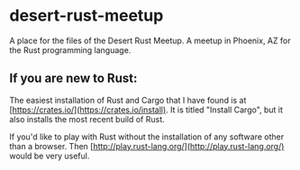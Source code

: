 desert-rust-meetup
==================

A place for the files of the Desert Rust Meetup. A meetup in Phoenix, AZ for the Rust programming language.



## If you are new to Rust:

The easiest installation of Rust and Cargo that I have found is at [https://crates.io/](https://crates.io/install). It is titled "Install Cargo", but it also installs the most recent build of Rust.

If you'd like to play with Rust without the installation of any software other than a browser. Then 
[http://play.rust-lang.org/](http://play.rust-lang.org/) would be very useful.
